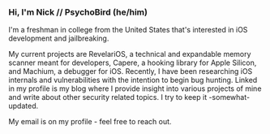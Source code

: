 ### Hi, I'm Nick // PsychoBird (he/him)

I'm a freshman in college from the United States that's interested in iOS development and jailbreaking. 

My current projects are RevelariOS, a technical and expandable memory scanner meant for developers, Capere, a hooking library for Apple Silicon, and Machium, a debugger for iOS. Recently, I have been researching iOS internals and vulnerabilities with the intention to begin bug hunting. Linked in my profile is my blog where I provide insight into various projects of mine and write about other security related topics. I try to keep it -somewhat- updated. 

My email is on my profile - feel free to reach out.
